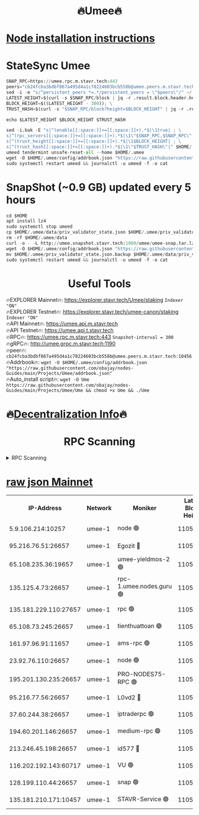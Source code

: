 <h1 align="center"> 🔥Umee🔥</h1>


[Node installation instructions](https://github.com/obajay/nodes-Guides/tree/main/Projects/Umee)
=
# StateSync Umee
```python
SNAP_RPC=https://umee.rpc.m.stavr.tech:443
peers="cb24fcba3bdbf867a495d4a1c78224603bcb558b@umee.peers.m.stavr.tech:10456"
sed -i -e "s/^persistent_peers *=.*/persistent_peers = \"$peers\"/" ~/.umee/config/config.toml
LATEST_HEIGHT=$(curl -s $SNAP_RPC/block | jq -r .result.block.header.height); \
BLOCK_HEIGHT=$((LATEST_HEIGHT - 300)); \
TRUST_HASH=$(curl -s "$SNAP_RPC/block?height=$BLOCK_HEIGHT" | jq -r .result.block_id.hash)

echo $LATEST_HEIGHT $BLOCK_HEIGHT $TRUST_HASH

sed -i.bak -E "s|^(enable[[:space:]]+=[[:space:]]+).*$|\1true| ; \
s|^(rpc_servers[[:space:]]+=[[:space:]]+).*$|\1\"$SNAP_RPC,$SNAP_RPC\"| ; \
s|^(trust_height[[:space:]]+=[[:space:]]+).*$|\1$BLOCK_HEIGHT| ; \
s|^(trust_hash[[:space:]]+=[[:space:]]+).*$|\1\"$TRUST_HASH\"|" $HOME/.umee/config/config.toml
umeed tendermint unsafe-reset-all --home $HOME/.umee
wget -O $HOME/.umee/config/addrbook.json "https://raw.githubusercontent.com/obajay/nodes-Guides/main/Projects/Umee/addrbook.json"
sudo systemctl restart umeed && journalctl -u umeed -f -o cat
```
# SnapShot (~0.9 GB) updated every 5 hours
```python
cd $HOME
apt install lz4
sudo systemctl stop umeed
cp $HOME/.umee/data/priv_validator_state.json $HOME/.umee/priv_validator_state.json.backup
rm -rf $HOME/.umee/data
curl -o - -L http://umee.snapshot.stavr.tech:1000/umee/umee-snap.tar.lz4 | lz4 -c -d - | tar -x -C $HOME/.umee --strip-components 2
wget -O $HOME/.umee/config/addrbook.json "https://raw.githubusercontent.com/obajay/nodes-Guides/main/Projects/Umee/addrbook.json"
mv $HOME/.umee/priv_validator_state.json.backup $HOME/.umee/data/priv_validator_state.json
sudo systemctl restart umeed && journalctl -u umeed -f -o cat
```
 <h1 align="center"> Useful Tools</h1>

🔥EXPLORER Mainnet🔥:      https://explorer.stavr.tech/Umee/staking             `Indexer "ON"` \
🔥EXPLORER Testnet🔥:        https://explorer.stavr.tech/umee-canon/staking      `Indexer "ON"` \
🔥API Mainnet🔥:                   https://umee.api.m.stavr.tech \
🔥API Testnet🔥:                     https://umee.api.t.stavr.tech \
🔥RPC🔥:                           https://umee.rpc.m.stavr.tech:443                     `Snapshot-interval = 300` \
🔥gRPC🔥:                              http://umee.grpc.m.stavr.tech:1190 \
🔥peer🔥:                     `cb24fcba3bdbf867a495d4a1c78224603bcb558b@umee.peers.m.stavr.tech:10456` \
🔥Addrbook🔥:    ```wget -O $HOME/.umee/config/addrbook.json "https://raw.githubusercontent.com/obajay/nodes-Guides/main/Projects/Umee/addrbook.json"``` \
🔥Auto_install script🔥: ```wget -O Ume https://raw.githubusercontent.com/obajay/nodes-Guides/main/Projects/Umee/Ume && chmod +x Ume && ./Ume```

🔥[Decentralization Info](https://github.com/obajay/StateSync-snapshots/tree/main/Projects/Umee/Decentralization)🔥
=

<h1 align="center"> RPC Scanning</h1>

<details>
<summary>RPC Scanning</summary>

<h2 align="center"> We scan nodes in real time every 4 hours. And we provide the final result of RPC endpoints.
We cannot influence the operation of these nodes in any way. </h2>


```python
If Voting Power is higher than 0 --> then the Node is a validator of the network and may be subject to attack and be a potential threat to the chain.
```
```python
We marked such validators with a red symbol
```

</details>

[raw json Mainnet](https://rpc-check.umeem.stavr.tech/umeem/rpc-umeem-result.json)
=



<table><tr><th>IP-Address</th><th>Network</th><th>Moniker</th><th>Latest Block Height</th><th>Earliest Block Height</th><th>Catching Up</th><th>Tx Index</th><th>Voting Power</th><th>Scan Time</th></tr><tr><td>5.9.106.214:10257</td><td>umee-1</td><td>node 🟢</td><td>11057902</td><td>7942001</td><td>False</td><td>on</td><td>0</td><td>2024-03-17T10:13:34.429628824UTC</td></tr><tr><td>95.216.76.51:26657</td><td>umee-1</td><td>Egozit 🔴</td><td>11057910</td><td>8262001</td><td>False</td><td>off</td><td>38828664</td><td>2024-03-17T10:14:18.528215587UTC</td></tr><tr><td>65.108.235.36:19657</td><td>umee-1</td><td>umee-yieldmos-2 🟢</td><td>11057866</td><td>9575548</td><td>False</td><td>on</td><td>0</td><td>2024-03-17T10:10:02.209894820UTC</td></tr><tr><td>135.125.4.73:26657</td><td>umee-1</td><td>rpc-1.umee.nodes.guru 🟢</td><td>11057910</td><td>10691018</td><td>False</td><td>on</td><td>0</td><td>2024-03-17T10:14:18.821817080UTC</td></tr><tr><td>135.181.229.110:27657</td><td>umee-1</td><td>rpc 🟢</td><td>11057875</td><td>10754071</td><td>False</td><td>on</td><td>0</td><td>2024-03-17T10:10:55.779547554UTC</td></tr><tr><td>65.108.73.245:26657</td><td>umee-1</td><td>tienthuattoan 🟢</td><td>11057890</td><td>10787155</td><td>False</td><td>on</td><td>0</td><td>2024-03-17T10:12:23.481359778UTC</td></tr><tr><td>161.97.96.91:11657</td><td>umee-1</td><td>ams-rpc 🟢</td><td>11057920</td><td>10929930</td><td>False</td><td>on</td><td>0</td><td>2024-03-17T10:15:16.773289890UTC</td></tr><tr><td>23.92.76.110:26657</td><td>umee-1</td><td>node 🟢</td><td>11057930</td><td>10938001</td><td>False</td><td>on</td><td>0</td><td>2024-03-17T10:16:14.241717903UTC</td></tr><tr><td>195.201.130.235:26657</td><td>umee-1</td><td>PRO-NODES75-RPC 🟢</td><td>11057900</td><td>10957900</td><td>False</td><td>on</td><td>0</td><td>2024-03-17T10:13:21.758954834UTC</td></tr><tr><td>95.216.77.56:26657</td><td>umee-1</td><td>L0vd2 🔴</td><td>11057920</td><td>10957920</td><td>False</td><td>off</td><td>38571129</td><td>2024-03-17T10:15:16.511478127UTC</td></tr><tr><td>37.60.244.38:26657</td><td>umee-1</td><td>iptraderpc 🟢</td><td>11057875</td><td>11013104</td><td>False</td><td>on</td><td>0</td><td>2024-03-17T10:10:53.312938858UTC</td></tr><tr><td>194.60.201.146:26657</td><td>umee-1</td><td>medium-rpc 🟢</td><td>11057882</td><td>11013104</td><td>False</td><td>on</td><td>0</td><td>2024-03-17T10:11:35.532479261UTC</td></tr><tr><td>213.246.45.198:26657</td><td>umee-1</td><td>id577 🔴</td><td>11057880</td><td>11029001</td><td>False</td><td>on</td><td>35123625</td><td>2024-03-17T10:11:24.784078530UTC</td></tr><tr><td>116.202.192.143:60717</td><td>umee-1</td><td>VU 🟢</td><td>11057871</td><td>11042001</td><td>False</td><td>off</td><td>0</td><td>2024-03-17T10:10:29.814787223UTC</td></tr><tr><td>128.199.110.44:26657</td><td>umee-1</td><td>snap 🟢</td><td>11057918</td><td>11055308</td><td>False</td><td>off</td><td>0</td><td>2024-03-17T10:15:05.693317641UTC</td></tr><tr><td>135.181.210.171:10457</td><td>umee-1</td><td>STAVR-Service 🟢</td><td>11057913</td><td>11056501</td><td>False</td><td>on</td><td>0</td><td>2024-03-17T10:14:37.830528225UTC</td></tr></table>
